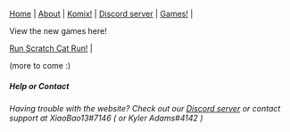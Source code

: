 [Home](https://xiaobao13.github.io/KylerKomix) | [About](https://xiaobao13.github.io/KylerKomix/About) | [Komix!](https://xiaobao13.github.io/KylerKomix/Komix) | [Discord server](https://discord.gg/mgbny6Ebg4) | [Games!](https://xiaobao13.github.io/KylerKomix/Games) | 

View the new games here!

[Run Scratch Cat Run!](https://github.com/XiaoBao13/KylerKomix/blob/62809059c63569719d66a3725b66e46a7c5269f2/Games/Run%20Scratch%20Cat%20Run!/Run%20Scratch%20Cat%20Run!%20(Demo).html) | 

(more to come :)




##### Help or Contact

###### Having trouble with the website? Check out our [Discord server](https://discord.gg/mgbny6Ebg4) or contact support at XiaoBao13#7146 ( or Kyler Adams#4142 )
